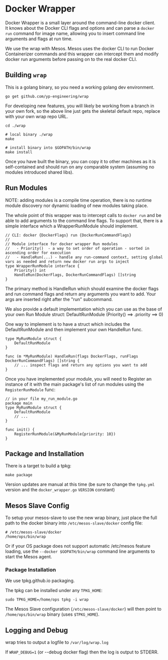 # Docker Wrapper

Docker Wrapper is a small layer around the command-line docker client.  
It knows about the Docker CLI flags and options and can parse a `docker 
run` command for image name, allowing you to insert command line 
arguments and flags at run time.

We use the wrap with Mesos.  Mesos uses the docker CLI to run 
Docker Containerizer commands and this wrapper can intercept them and 
modify docker run arguments before passing on to the real docker CLI.

## Building `wrap`

This is a golang binary, so you need a working golang dev environment.

    go get github.com/yp-engineering/wrap

For developing new features, you will likely be working from a 
branch in your own fork, so the above line just gets the skeletal 
default repo, replace with your own wrap repo URL.

    cd ./wrap
    
    # local binary ./wrap
    make
    
    # install binary into $GOPATH/bin/wrap
    make install

Once you have built the binary, you can copy it to other machines as it 
is self-contained and should run on any comparable system (assuming no 
modules introduced shared libs).

## Run Modules

NOTE: adding modules is a compile time operation, there is no runtime 
module discovery nor dynamic loading of new modules taking place.

The whole point of this wrapper was to intercept calls to `docker run` 
and be able to add arguments to the command line flags.  To support 
that, there is a simple interface which a WrapperRunModule should 
implement.

    // CLI: docker {DockerFlags} run {DockerRunCommandFlags}
    //
    // Module interface for docker wrapper Run modules
    //   - Priority()  - a way to set order of operation - sorted in ascending order for execution
    //   - HandleRun(...) - handle any run-command context, setting global vars as needed and return new docker run args to inject
    type WrapperRunModule interface {
        Priority() int
        HandleRun(DockerFlags, DockerRunCommandFlags) []string
    }

The primary method is HandleRun which should examine the docker flags 
and run command flags and return any arguments you want to add.  Your 
args are inserted right after the "run" subcommand.

We also provide a default implementation which you can use as the base 
of your own Run Module struct: DefaultRunModule (Priority() ==> .priority ==> 0)

One way to implement is to have a struct which includes the 
DefaultRunModule and then implement your own HandleRun func.

    type MyRunModule struct {
        DefaultRunModule
    }
    
    func (m *MyRunModule) HandleRun(flags DockerFlags, runFlags DockerRunCommandFlags) []string {
        // ... inspect flags and return any options you want to add
    }

Once you have implemented your module, you will need to Register an 
instance of it with the main package's list of run modules using the 
`RegisterRunModule` func:

    // in your file my_run_module.go
    package main
    type MyRunModule struct {
        DefaultRunModule
        // ...
    }
    
    func init() {
        RegisterRunModule(&MyRunModule{priority: 10})
    }


## Package and Installation

There is a target to build a tpkg:

    make package

Version updates are manual at this time (be sure to change the 
`tpkg.yml` version and the `docker_wrapper.go` `VERSION` constant)

## Mesos Slave Config

To setup your mesos-slave to use the new wrap binary, just 
place the full path to the docker binary into `/etc/mesos-slave/docker` 
config file:

    # /etc/mesos-slave/docker
    /home/ops/bin/wrap

Or if your OS package does not support automatic /etc/mesos feature 
loading, use the `--docker $GOPATH/bin/wrap` command line 
arguments to start the Mesos agent.

### Package Installation

We use tpkg.github.io packaging.

The tpkg can be installed under any `TPKG_HOME`:

    sudo TPKG_HOME=/home/ops tpkg -i wrap

The Mesos Slave configuration (`/etc/mesos-slave/docker`) will then 
point to `/home/ops/bin/wrap` binary (uses `$TPKG_HOME`).

## Logging and Debug

wrap tries to output a logfile to `/var/log/wrap.log`

If `WRAP_DEBUG=1` (or --debug docker flag) then the log is 
output to STDERR.
